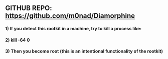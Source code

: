 ## GITHUB REPO: https://github.com/m0nad/Diamorphine

#### 1) If you detect this rootkit in a machine, try to kill a process like: 

#### 2) kill -64 0

#### 3) Then you become root (this is an intentional functionality of the rootkit)
